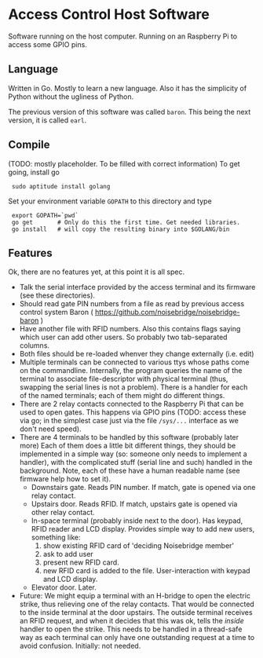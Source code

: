 <!-- -*- mode: markdown; indent-tabs-mode: nil; -*- -->
Access Control Host Software
============================

Software running on the host computer.
Running on an Raspberry Pi to access some GPIO pins.

Language
--------
Written in Go. Mostly to learn a new language. Also it has the simplicity of
Python without the ugliness of Python.

The previous version of this software was called `baron`. This being the next
version, it is called `earl`.

Compile
-------
(TODO: mostly placeholder. To be filled with correct information)
To get going, install go

     sudo aptitude install golang

Set your environment variable `GOPATH` to this directory and type

     export GOPATH=`pwd`
     go get       # Only do this the first time. Get needed libraries.
     go install   # will copy the resulting binary into $GOLANG/bin

Features
--------
Ok, there are no features yet, at this point it is all spec.

   - Talk the serial interface provided by the access terminal and its firmware
     (see these directories).
   - Should read gate PIN numbers from a file as read by previous access
     control system Baron ( https://github.com/noisebridge/noisebridge-baron )
   - Have another file with RFID numbers. Also this contains flags saying which
     user can add other users. So probably two tab-separated columns.
   - Both files should be re-loaded whenver they change externally (i.e. edit)
   - Multiple terminals can be connected to various ttys whose paths come
     on the commandline. Internally, the program queries the name of the
     terminal to associate file-descriptor with physical terminal (thus,
     swapping the serial lines is not a problem). There is a handler for each
     of the named terminals; each of them might do different things.
   - There are 2 relay contacts connected to the Raspberry Pi that can be used
     to open gates. This happens via GPIO pins (TODO: access these via go;
     in the simplest case just via the file `/sys/...` interface as we don't
     need speed).
   - There are 4 terminals to be handled by this software (probably later more)
     Each of them does a little bit different things, they should be implemented
     in a simple way (so: someone only needs to implement a handler), with the
     complicated stuff (serial line and such) handled in the background.
     Note, each of these have a human readable name (see firmware help how to
     set it).
       - Downstairs gate. Reads PIN number. If match, gate is opened via one
         relay contact.
       - Upstairs door. Reads RFID. If match, upstairs gate is opened via other
         relay contact.
       - In-space terminal (probably inside next to the door). Has keypad,
         RFID reader and LCD display. Provides simple way to add new users,
         something like:
          1. show existing RFID card of 'deciding Noisebridge member'
          2. ask to add user
          3. present new RFID card.
          4. new RFID card is added to the file.
        User-interaction with keypad and LCD display.
	   - Elevator door. Later.
   - Future: We might equip a terminal with an H-bridge to open the electric
     strike, thus relieving one of the relay contacts.
     That would be connected to the inside terminal at the door upstairs. The
     outside terminal receives an RFID request, and when it decides that this
     was ok, tells the _inside_ handler to open the strike. This needs to be
     handled in a thread-safe way as each terminal can only have one outstanding
     request at a time to avoid confusion. Initially: not needed.
